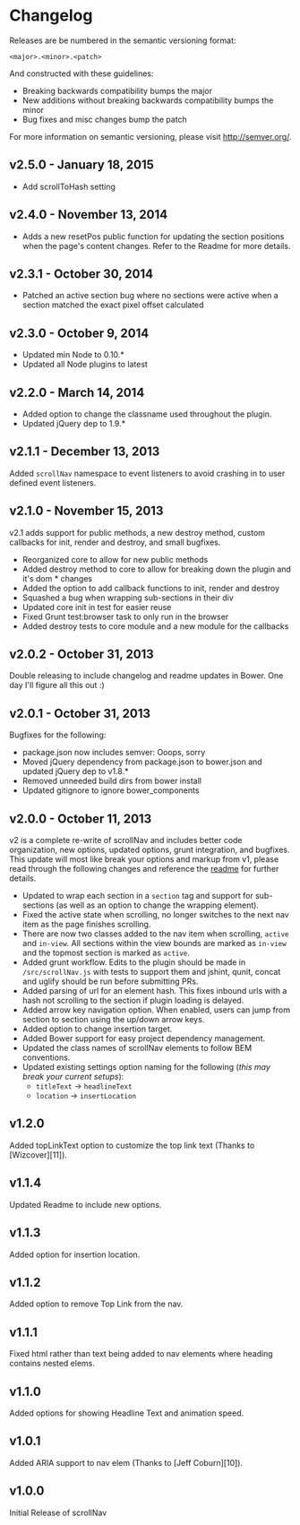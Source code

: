 # Changelog

Releases are be numbered in the semantic versioning format:

`<major>.<minor>.<patch>`

And constructed with these guidelines:

* Breaking backwards compatibility bumps the major
* New additions without breaking backwards compatibility bumps the minor
* Bug fixes and misc changes bump the patch

For more information on semantic versioning, please visit http://semver.org/.

## v2.5.0 - January 18, 2015

* Add scrollToHash setting

## v2.4.0 - November 13, 2014

* Adds a new resetPos public function for updating the section positions when the page's content changes. Refer to the Readme for more details.

## v2.3.1 - October 30, 2014

* Patched an active section bug where no sections were active when a section matched the exact pixel offset calculated

## v2.3.0 - October 9, 2014

* Updated min Node to 0.10.*
* Updated all Node plugins to latest

## v2.2.0 - March 14, 2014

* Added option to change the classname used throughout the plugin.
* Updated jQuery dep to 1.9.*

## v2.1.1 - December 13, 2013

Added `scrollNav` namespace to event listeners to avoid crashing in to user defined event listeners.

## v2.1.0 - November 15, 2013

v2.1 adds support for public methods, a new destroy method, custom callbacks for init, render and destroy, and small bugfixes.

* Reorganized core to allow for new public methods
* Added destroy method to core to allow for breaking down the plugin and it's dom * changes
* Added the option to add callback functions to init, render and destroy
* Squashed a bug when wrapping sub-sections in their div
* Updated core init in test for easier reuse
* Fixed Grunt test:browser task to only run in the browser
* Added destroy tests to core module and a new module for the callbacks

## v2.0.2 - October 31, 2013

Double releasing to include changelog and readme updates in Bower. One day I'll figure all this out :)

## v2.0.1 - October 31, 2013

Bugfixes for the following:

* package.json now includes semver: Ooops, sorry
* Moved jQuery dependency from package.json to bower.json and updated jQuery dep to v1.8.*
* Removed unneeded build dirs from bower install
* Updated gitignore to ignore bower_components

## v2.0.0 - October 11, 2013

v2 is a complete re-write of scrollNav and includes better code organization, new options, updated options, grunt integration, and bugfixes. This update will most like break your options and markup from v1, please read through the following changes and reference the [readme](https://github.com/jimmynotjim/scrollNav/blob/master/README.md) for further details.

* Updated to wrap each section in a `section` tag and support for sub-sections (as well as an option to change the wrapping element).
* Fixed the active state when scrolling, no longer switches to the next nav item as the page finishes scrolling.
* There are now two classes added to the nav item when scrolling, `active` and `in-view`. All sections within the view bounds are marked as `in-view` and the topmost section is marked as `active`.
* Added grunt workflow. Edits to the plugin should be made in `/src/scrollNav.js` with tests to support them and jshint, qunit, concat and uglify should be run before submitting PRs.
* Added parsing of url for an element hash. This fixes inbound urls with a hash not scrolling to the section if plugin loading is delayed.
* Added arrow key navigation option. When enabled, users can jump from section to section using the up/down arrow keys.
* Added option to change insertion target.
* Added Bower support for easy project dependency management.
* Updated the class names of scrollNav elements to follow BEM conventions.
* Updated existing settings option naming for the following (*this may break your current setups*):
  * `titleText` -> `headlineText`
  * `location` -> `insertLocation`

## v1.2.0

Added topLinkText option to customize the top link text (Thanks to [Wizcover][11]).

## v1.1.4

Updated Readme to include new options.

## v1.1.3

Added option for insertion location.

## v1.1.2

Added option to remove Top Link from the nav.

## v1.1.1

Fixed html rather than text being added to nav elements where heading contains nested elems.

## v1.1.0

Added options for showing Headline Text and animation speed.

## v1.0.1

Added ARIA support to nav elem (Thanks to [Jeff Coburn][10]).

## v1.0.0

Initial Release of scrollNav
